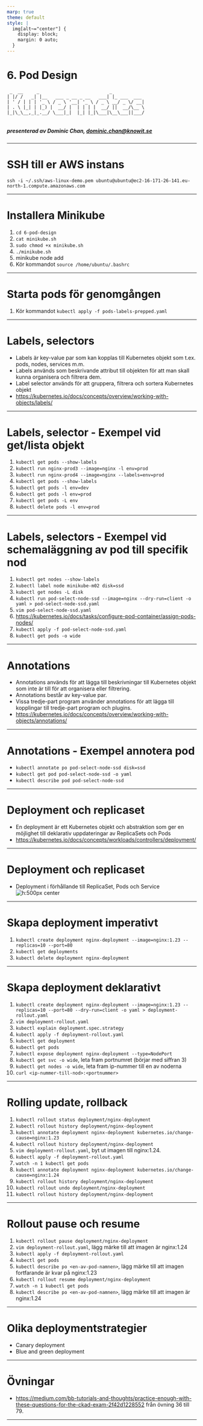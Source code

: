 ```yaml
---
marp: true
theme: default
style: |
  img[alt~="center"] {
    display: block;
    margin: 0 auto;
  }
---
```


# 6. Pod Design

```
 _  __     _                          _            
| |/ /   _| |__   ___ _ __ _ __   ___| |_ ___  ___ 
| ' / | | | '_ \ / _ \ '__| '_ \ / _ \ __/ _ \/ __|
| . \ |_| | |_) |  __/ |  | | | |  __/ ||  __/\__ \
|_|\_\__,_|_.__/ \___|_|  |_| |_|\___|\__\___||___/


```

##### presenterad av Dominic Chan, dominic.chan@knowit.se

---

# SSH till er AWS instans

`ssh -i ~/.ssh/aws-linux-demo.pem ubuntu@ubuntu@ec2-16-171-26-141.eu-north-1.compute.amazonaws.com`

---

# Installera Minikube

1. `cd 6-pod-design`
2. `cat minikube.sh`
3. `sudo chmod +x minikube.sh`
4. `./minikube.sh`
5. minikube node add
6. Kör kommandot `source /home/ubuntu/.bashrc`

---

# Starta pods för genomgången

1. Kör kommandot `kubectl apply -f pods-labels-prepped.yaml`

---

# Labels, selectors

- Labels är key-value par som kan kopplas till Kubernetes objekt som t.ex. pods, nodes, services m.m.
- Labels används som beskrivande attribut till objekten för att man skall kunna organisera och filtrera dem.
- Label selector används för att gruppera, filtrera och sortera Kubernetes objekt
- https://kubernetes.io/docs/concepts/overview/working-with-objects/labels/

---

# Labels, selector - Exempel vid get/lista objekt

1. `kubectl get pods --show-labels`
2. `kubectl run nginx-prod3 --image=nginx -l env=prod`
3. `kubectl run nginx-prod4 --image=nginx --labels=env=prod`
4. `kubectl get pods --show-labels`
5. `kubectl get pods -l env=dev`
6. `kubectl get pods -l env=prod`
7. `kubectl get pods -L env`
8. `kubectl delete pods -l env=prod`

---

# Labels, selectors - Exempel vid schemaläggning av pod till specifik nod

1. `kubectl get nodes --show-labels`
2. `kubectl label node minikube-m02 disk=ssd`
3. `kubectl get nodes -L disk`
4. `kubectl run pod-select-node-ssd --image=nginx --dry-run=client -o yaml > pod-select-node-ssd.yaml`
5. `vim pod-select-node-ssd.yaml`
6. https://kubernetes.io/docs/tasks/configure-pod-container/assign-pods-nodes/
7. `kubectl apply -f pod-select-node-ssd.yaml`
8. `kubectl get pods -o wide`

---

# Annotations

- Annotations används för att lägga till beskrivningar till Kubernetes objekt som inte är till för att organisera eller
  filtrering.
- Annotations består av key-value par.
- Vissa tredje-part program använder annotations för att lägga till kopplingar till tredje-part program och plugins.
- https://kubernetes.io/docs/concepts/overview/working-with-objects/annotations/

---

# Annotations - Exempel annotera pod

- `kubectl annotate po pod-select-node-ssd disk=ssd`
- `kubectl get pod pod-select-node-ssd -o yaml`
- `kubectl describe pod pod-select-node-ssd`

---

# Deployment och replicaset

- En deployment är ett Kubernetes objekt och abstraktion som ger en möjlighet till deklarativ uppdateringar av
  ReplicaSets och Pods
- https://kubernetes.io/docs/concepts/workloads/controllers/deployment/

---

# Deployment och replicaset

- Deployment i förhållande till ReplicaSet, Pods och Service
  ![h:500px center](./images/deployment-diagram.png)

---

# Skapa deployment imperativt

1. `kubectl create deployment nginx-deployment --image=nginx:1.23 --replicas=10 --port=80`
2. `kubectl get deployments`
3. `kubectl delete deployment nginx-deployment`

---

# Skapa deployment deklarativt

1. `kubectl create deployment nginx-deployment --image=nginx:1.23 --replicas=10 --port=80 --dry-run=client -o yaml > deployment-rollout.yaml`
2. `vim deployment-rollout.yaml`
3. `kubectl explain deployment.spec.strategy`
4. `kubectl apply -f deployment-rollout.yaml`
5. `kubectl get deployment`
6. `kubectl get pods`
7. `kubectl expose deployment nginx-deployment --type=NodePort`
8. `kubectl get svc -o wide`, leta fram portnumret (börjar med siffran 3)
9. `kubectl get nodes -o wide`, leta fram ip-nummer till en av noderna
10. `curl <ip-nummer-till-nod>:<portnummer>`

---

# Rolling update, rollback

1. `kubectl rollout status deployment/nginx-deployment`
2. `kubectl rollout history deployment/nginx-deployment`
3. `kubectl annotate deployment nginx-deployment kubernetes.io/change-cause=nginx:1.23`
4. `kubectl rollout history deployment/nginx-deployment`
5. `vim deployment-rollout.yaml`, byt ut imagen till nginx:1.24.
6. `kubectl apply -f deployment-rollout.yaml`
7. `watch -n 1 kubectl get pods`
8. `kubectl annotate deployment nginx-deployment kubernetes.io/change-cause=nginx:1.24`
9. `kubectl rollout history deployment/nginx-deployment`
10. `kubectl rollout undo deployment/nginx-deployment`
11. `kubectl rollout history deployment/nginx-deployment`

---

# Rollout pause och resume

1. `kubectl rollout pause deployment/nginx-deployment`
2. `vim deployment-rollout.yaml`, lägg märke till att imagen är nginx:1.24
3. `kubectl apply -f deployment-rollout.yaml`
4. `kubectl get pods`
5. `kubectl describe po <en-av-pod-namnen>`, lägg märke till att imagen fortfarande är kvar på nginx:1.23
6. `kubectl rollout resume deployment/nginx-deployment`
7. `watch -n 1 kubectl get pods`
8. `kubectl describe po <en-av-pod-namnen>`, lägg märke till att imagen är nginx:1.24

---

# Olika deploymentstrategier

- Canary deployment
- Blue and green deployment

---

# Övningar

- https://medium.com/bb-tutorials-and-thoughts/practice-enough-with-these-questions-for-the-ckad-exam-2f42d1228552 från
  övning 36 till 79.

---